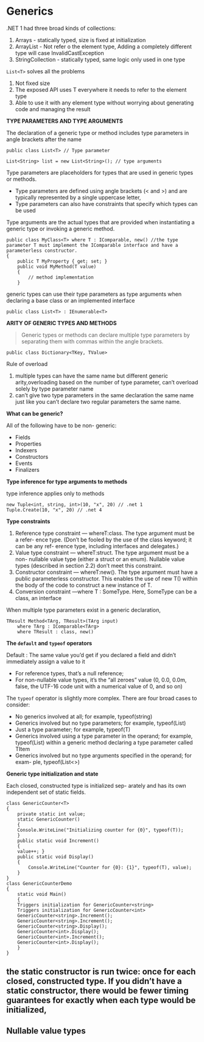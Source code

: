 # Generics

.NET 1 had three broad kinds of collections:
1. Arrays -  statically typed, size is fixed at initialization
2. ArrayList - Not refer o the element type, Adding a completely different type will case InvalidCastException
3. StringCollection - statically typed, same logic only used in one type

`List<T>` solves all the problems
1. Not fixed size
2. The exposed API uses T everywhere it needs to refer to the element type
3. Able to use it with any element type without worrying about generating code and managing the result

**TYPE PARAMETERS AND TYPE ARGUMENTS**

The declaration of a generic type or method includes type parameters in angle brackets after the name
```
public class List<T> // Type parameter

List<String> list = new List<String>(); // type arguments
```

Type parameters are placeholders for types that are used in generic types or methods.
* Type parameters are defined using angle brackets (< and >) and are typically represented by a single uppercase letter,
* Type parameters can also have constraints that specify which types can be used

Type arguments are the actual types that are provided when instantiating a generic type or invoking a generic method.

```
public class MyClass<T> where T : IComparable, new() //the type parameter T must implement the IComparable interface and have a parameterless constructor.
{
    public T MyProperty { get; set; }
    public void MyMethod(T value)
    {
        // method implementation
    }
```


generic types can use their type parameters as type arguments when declaring a base class or an implemented interface
```
public class List<T> : IEnumerable<T>
```


**ARITY OF GENERIC TYPES AND METHODS**
> Generic types or methods can declare multiple type parameters by separating them with commas within the angle brackets.

```
public class Dictionary<TKey, TValue>
```

Rule of overload
1. multiple types can have the same name but different generic arity,overloading based on the number of type parameter, can’t overload solely by type parameter name
2. can’t give two type parameters in the same declaration the same name just like you can’t declare two regular parameters the same name.



**What can be generic?**

All of the following have to be non- generic:
* Fields
* Properties
* Indexers
*  Constructors
*  Events
* Finalizers


**Type inference for type arguments to methods**

type inference applies only to methods

```
new Tuple<int, string, int>(10, "x", 20) // .net 1
Tuple.Create(10, "x", 20) // .net 4
```

**Type constraints**

1. Reference type constraint — whereT:class. The type argument must be a refer- ence type. (Don’t be fooled by the use of the class keyword; it can be any ref- erence type, including interfaces and delegates.)
2. Value type constraint — whereT:struct. The type argument must be a non- nullable value type (either a struct or an enum). Nullable value types (described in section 2.2) don’t meet this constraint.
3. Constructor constraint — whereT:new(). The type argument must have a public parameterless constructor. This enables the use of new T() within the body of the code to construct a new instance of T.
4. Conversion constraint —where T : SomeType. Here, SomeType can be a class, an interface

When multiple type parameters exist in a generic declaration,
```   
TResult Method<TArg, TResult>(TArg input)
    where TArg : IComparable<TArg>
    where TResult : class, new()
```

**The `default` and `typeof` operators**

Default : The same value you’d get if you declared a field and didn’t immediately assign a value to it 
  - For reference types, that’s a null reference;
  - For non-nullable value types, it’s the “all zeroes” value (0, 0.0, 0.0m, false, the UTF-16 code unit with a numerical value of 0, and so on)



The `typeof` operator is slightly more complex. There are four broad cases to consider:
*  No generics involved at all; for example, typeof(string)
*  Generics involved but no type parameters; for example, typeof(List<int>)
*  Just a type parameter; for example, typeof(T)
*  Generics involved using a type parameter in the operand; for example,
typeof(List<TItem>) within a generic method declaring a type parameter
called TItem
* Generics involved but no type arguments specified in the operand; for exam-
ple, typeof(List<>)


**Generic type initialization and state**

Each closed, constructed type is initialized sep- arately and has its own independent set of static fields.

```
class GenericCounter<T>
{
    private static int value;
    static GenericCounter()
    {
    Console.WriteLine("Initializing counter for {0}", typeof(T));
    }
    public static void Increment()
    {
    value++; }
    public static void Display()
    {
        Console.WriteLine("Counter for {0}: {1}", typeof(T), value);
    }
}
class GenericCounterDemo
{
    static void Main()
    {
    Triggers initialization for GenericCounter<string>
    Triggers initialization for GenericCounter<int>
    GenericCounter<string>.Increment();
    GenericCounter<string>.Increment();
    GenericCounter<string>.Display();
    GenericCounter<int>.Display();
    GenericCounter<int>.Increment();
    GenericCounter<int>.Display();
    }
}
```
the static constructor is run twice: once for each closed, constructed type. If you didn’t have a static constructor, there would be fewer timing guarantees for exactly when each type would be initialized,
---
## Nullable value types




